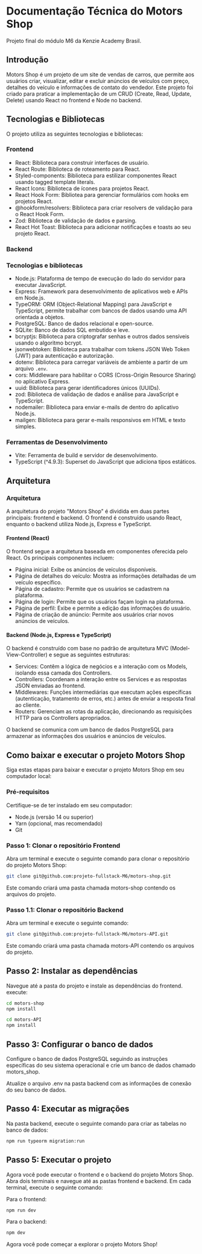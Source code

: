 # Documentação Técnica do Motors Shop

Projeto final do módulo M6 da Kenzie Academy Brasil.

## Introdução

Motors Shop é um projeto de um site de vendas de carros, que permite aos usuários criar, visualizar, editar e excluir anúncios de veículos com preço, detalhes do veículo e informações de contato do vendedor. Este projeto foi criado para praticar a implementação de um CRUD (Create, Read, Update, Delete) usando React no frontend e Node no backend.

## Tecnologias e Bibliotecas

O projeto utiliza as seguintes tecnologias e bibliotecas:

### Frontend

- React: Biblioteca para construir interfaces de usuário.
- React Route: Biblioteca de roteamento para React.
- Styled-components: Biblioteca para estilizar componentes React usando tagged template literals.
- React Icons: Biblioteca de ícones para projetos React.
- React Hook Form: Bibliotea para gerenciar formulários com hooks em projetos React.
- @hookform/resolvers: Biblioteca para criar resolvers de validação para o React Hook Form.
- Zod: Biblioteca de validação de dados e parsing.
- React Hot Toast: Biblioteca para adicionar notificações e toasts ao seu projeto React.

### Backend

### Tecnologias e bibliotecas

- Node.js: Plataforma de tempo de execução do lado do servidor para executar JavaScript.
- Express: Framework para desenvolvimento de aplicativos web e APIs em Node.js.
- TypeORM: ORM (Object-Relational Mapping) para JavaScript e TypeScript, permite trabalhar com bancos de dados usando uma API orientada a objetos.
- PostgreSQL: Banco de dados relacional e open-source.
- SQLite: Banco de dados SQL embutido e leve.
- bcryptjs: Biblioteca para criptografar senhas e outros dados sensíveis usando o algoritmo bcrypt.
- jsonwebtoken: Biblioteca para trabalhar com tokens JSON Web Token (JWT) para autenticação e autorização.
- dotenv: Biblioteca para carregar variáveis de ambiente a partir de um arquivo `.env`.
- cors: Middleware para habilitar o CORS (Cross-Origin Resource Sharing) no aplicativo Express.
- uuid: Biblioteca para gerar identificadores únicos (UUIDs).
- zod: Biblioteca de validação de dados e análise para JavaScript e TypeScript.
- nodemailer: Biblioteca para enviar e-mails de dentro do aplicativo Node.js.
- mailgen: Biblioteca para gerar e-mails responsivos em HTML e texto simples.

### Ferramentas de Desenvolvimento

- Vite: Ferramenta de build e servidor de desenvolvimento.
- TypeScript (^4.9.3): Superset do JavaScript que adiciona tipos estáticos.

## Arquitetura

### Arquitetura

A arquitetura do projeto "Motors Shop" é dividida em duas partes principais: frontend e backend. O frontend é construído usando React, enquanto o backend utiliza Node.js, Express e TypeScript.

#### Frontend (React)

O frontend segue a arquitetura baseada em componentes oferecida pelo React. Os principais componentes incluem:

- Página inicial: Exibe os anúncios de veículos disponíveis.
- Página de detalhes do veículo: Mostra as informações detalhadas de um veículo específico.
- Página de cadastro: Permite que os usuários se cadastrem na plataforma.
- Página de login: Permite que os usuários façam login na plataforma.
- Página de perfil: Exibe e permite a edição das informações do usuário.
- Página de criação de anúncio: Permite aos usuários criar novos anúncios de veículos.

#### Backend (Node.js, Express e TypeScript)

O backend é construído com base no padrão de arquitetura MVC (Model-View-Controller) e segue as seguintes estruturas:

- Services: Contêm a lógica de negócios e a interação com os Models, isolando essa camada dos Controllers.
- Controllers: Coordenam a interação entre os Services e as respostas JSON enviadas ao frontend.
- Middlewares: Funções intermediárias que executam ações específicas (autenticação, tratamento de erros, etc.) antes de enviar a resposta final ao cliente.
- Routers: Gerenciam as rotas da aplicação, direcionando as requisições HTTP para os Controllers apropriados.

O backend se comunica com um banco de dados PostgreSQL para armazenar as informações dos usuários e anúncios de veículos.

## Como baixar e executar o projeto Motors Shop

Siga estas etapas para baixar e executar o projeto Motors Shop em seu computador local:

### Pré-requisitos

Certifique-se de ter instalado em seu computador:

- Node.js (versão 14 ou superior)
- Yarn (opcional, mas recomendado)
- Git

### Passo 1: Clonar o repositório Frontend

Abra um terminal e execute o seguinte comando para clonar o repositório do projeto Motors Shop:

```bash
git clone git@github.com:projeto-fullstack-M6/motors-shop.git
```

Este comando criará uma pasta chamada motors-shop contendo os arquivos do projeto.

### Passo 1.1: Clonar o repositório Backend

Abra um terminal e execute o seguinte comando:

```bash
git clone git@github.com:projeto-fullstack-M6/motors-API.git
```

Este comando criará uma pasta chamada motors-API contendo os arquivos do projeto.

## Passo 2: Instalar as dependências

Navegue até a pasta do projeto e instale as dependências do frontend.
execute:

```bash
cd motors-shop
npm install
```

```bash
cd motors-API
npm install

```

## Passo 3: Configurar o banco de dados

Configure o banco de dados PostgreSQL seguindo as instruções específicas do seu sistema operacional e crie um banco de dados chamado motors_shop.

Atualize o arquivo .env na pasta backend com as informações de conexão do seu banco de dados.

## Passo 4: Executar as migrações

Na pasta backend, execute o seguinte comando para criar as tabelas no banco de dados:

```bash
npm run typeorm migration:run

```

## Passo 5: Executar o projeto

Agora você pode executar o frontend e o backend do projeto Motors Shop. Abra dois terminais e navegue até as pastas frontend e backend. Em cada terminal, execute o seguinte comando:

Para o frontend:

```bash
npm run dev

```

Para o backend:

```bash
npm dev

```

Agora você pode começar a explorar o projeto Motors Shop!

